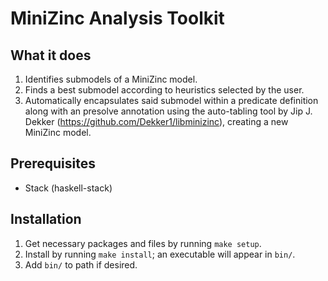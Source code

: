 # MiniZinc Analysis Toolkit

## What it does

1. Identifies submodels of a MiniZinc model.
2. Finds a best submodel according to heuristics selected by the user.
3. Automatically encapsulates said submodel within a predicate definition along with an presolve annotation using the auto-tabling tool by Jip J. Dekker (https://github.com/Dekker1/libminizinc), creating a new MiniZinc model.

## Prerequisites

* Stack (haskell-stack)

## Installation

1. Get necessary packages and files by running `make setup`.
2. Install by running `make install`; an executable will appear in `bin/`.
3. Add `bin/` to path if desired.
